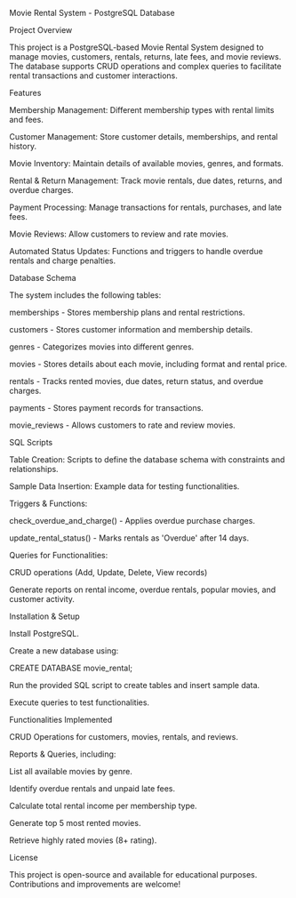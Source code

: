 Movie Rental System - PostgreSQL Database

Project Overview

This project is a PostgreSQL-based Movie Rental System designed to manage movies, customers, rentals, returns, late fees, and movie reviews. The database supports CRUD operations and complex queries to facilitate rental transactions and customer interactions.

Features

Membership Management: Different membership types with rental limits and fees.

Customer Management: Store customer details, memberships, and rental history.

Movie Inventory: Maintain details of available movies, genres, and formats.

Rental & Return Management: Track movie rentals, due dates, returns, and overdue charges.

Payment Processing: Manage transactions for rentals, purchases, and late fees.

Movie Reviews: Allow customers to review and rate movies.

Automated Status Updates: Functions and triggers to handle overdue rentals and charge penalties.

Database Schema

The system includes the following tables:

memberships - Stores membership plans and rental restrictions.

customers - Stores customer information and membership details.

genres - Categorizes movies into different genres.

movies - Stores details about each movie, including format and rental price.

rentals - Tracks rented movies, due dates, return status, and overdue charges.

payments - Stores payment records for transactions.

movie_reviews - Allows customers to rate and review movies.

SQL Scripts

Table Creation: Scripts to define the database schema with constraints and relationships.

Sample Data Insertion: Example data for testing functionalities.

Triggers & Functions:

check_overdue_and_charge() - Applies overdue purchase charges.

update_rental_status() - Marks rentals as 'Overdue' after 14 days.

Queries for Functionalities:

CRUD operations (Add, Update, Delete, View records)

Generate reports on rental income, overdue rentals, popular movies, and customer activity.

Installation & Setup

Install PostgreSQL.

Create a new database using:

CREATE DATABASE movie_rental;

Run the provided SQL script to create tables and insert sample data.

Execute queries to test functionalities.

Functionalities Implemented

CRUD Operations for customers, movies, rentals, and reviews.

Reports & Queries, including:

List all available movies by genre.

Identify overdue rentals and unpaid late fees.

Calculate total rental income per membership type.

Generate top 5 most rented movies.

Retrieve highly rated movies (8+ rating).



License

This project is open-source and available for educational purposes. Contributions and improvements are welcome!

